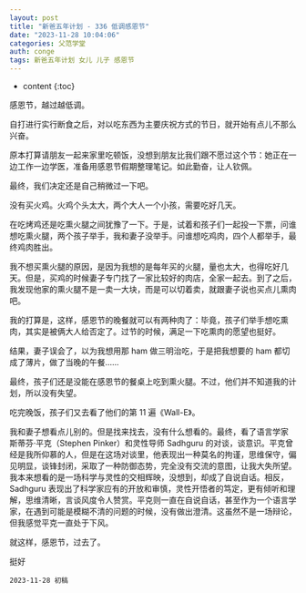 ```yaml
---
layout: post
title: "新爸五年计划 - 336 低调感恩节"
date: "2023-11-28 10:04:06"
categories: 父范学堂
auth: conge
tags: 新爸五年计划 女儿 儿子 感恩节
---
```

* content
{:toc}

感恩节，越过越低调。




自打进行实行断食之后，对以吃东西为主要庆祝方式的节日，就开始有点儿不那么兴奋。

原本打算请朋友一起来家里吃顿饭，没想到朋友比我们跟不愿过这个节：她正在一边工作一边学医，准备用感恩节假期整理笔记。如此勤奋，让人钦佩。

最终，我们决定还是自己稍微过一下吧。

没有买火鸡。火鸡个头太大，两个大人一个小孩，需要吃好几天。

在吃烤鸡还是吃熏火腿之间犹豫了一下。于是，试着和孩子们一起投一下票，问谁想吃熏火腿，两个孩子举手，我和妻子没举手。问谁想吃鸡肉，四个人都举手，最终鸡肉胜出。

我不想买熏火腿的原因，是因为我想的是每年买的火腿，量也太大，也得吃好几天。但是，买鸡的时候妻子专门找了一家比较好的肉店，全家一起去。到了之后，我发现他家的熏火腿不是一卖一大块，而是可以切着卖，就跟妻子说也买点儿熏肉吧。

我的打算是，这样，感恩节的晚餐就可以有两种肉了：毕竟，孩子们举手想吃熏肉，其实是被俩大人给否定了。过节的时候，满足一下吃熏肉的愿望也挺好。

结果，妻子误会了，以为我想用那 ham 做三明治吃，于是把我想要的 ham 都切成了薄片，做了当晚的午餐……

最终，孩子们还是没能在感恩节的餐桌上吃到熏火腿。不过，他们并不知道我的计划，所以没有失望。

吃完晚饭，孩子们又去看了他们的第 11 遍《Wall-E》。

我和妻子想看点儿别的。但是找来找去，没有什么想看的。最终，看了语言学家 斯蒂芬·平克（Stephen Pinker）和灵性导师 Sadhguru 的对谈，谈意识。平克曾经是我所仰慕的人，但是在这场对谈里，他表现出一种莫名的拘谨，思维保守，偏见明显，谈锋封闭，采取了一种防御态势，完全没有交流的意图，让我大失所望。我本来想看的是一场科学与灵性的交相辉映，没想到，却成了自说自话。相反，Sadhguru 表现出了科学家应有的开放和审慎，灵性开悟者的笃定，更有倾听和理解，思维清晰，言谈风度令人赞赏。平克则一直在自说自话，甚至作为一个语言学家，在遇到可能是模糊不清的问题的时候，没有做出澄清。这虽然不是一场辩论，但我感觉平克一直处于下风。

就这样，感恩节，过去了。

挺好

```
2023-11-28 初稿
```
